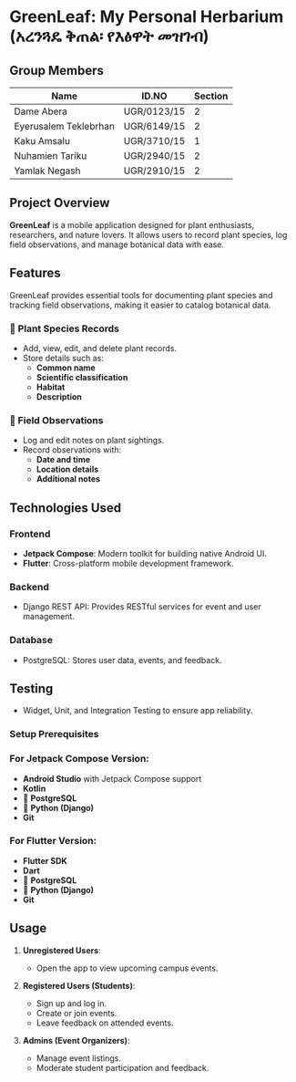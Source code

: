# GreenLeaf: My Personal Herbarium (አረንጓዴ ቅጠል፡ የእፅዋት መዝገብ)

## Group Members

| Name                  | ID.NO       | Section |
| --------------------- | ----------- | ------- |
| Dame Abera            | UGR/0123/15 | 2       |
| Eyerusalem Teklebrhan | UGR/6149/15 | 2       |
| Kaku Amsalu           | UGR/3710/15 | 1       |
| Nuhamien Tariku       | UGR/2940/15 | 2       |
| Yamlak Negash         | UGR/2910/15 | 2       |

## **Project Overview**  
**GreenLeaf** is a mobile application designed for plant enthusiasts, researchers, and nature lovers. It allows users to record plant species, log field observations, and manage botanical data with ease.

## Features

GreenLeaf provides essential tools for documenting plant species and tracking field observations, making it easier to catalog botanical data.

### 🌿 Plant Species Records

- Add, view, edit, and delete plant records.
- Store details such as:
  - **Common name**
  - **Scientific classification**
  - **Habitat**
  - **Description**

### 📌 Field Observations

- Log and edit notes on plant sightings.
- Record observations with:
  - **Date and time**
  - **Location details**
  - **Additional notes**

## **Technologies Used**  

### **Frontend**  
- **Jetpack Compose**: Modern toolkit for building native Android UI.  
-  **Flutter**: Cross-platform mobile development framework.  

### **Backend**  
- Django REST API: Provides RESTful services for event and user management.  

### **Database**  
- PostgreSQL: Stores user data, events, and feedback.  

## **Testing**  
- Widget, Unit, and Integration Testing to ensure app reliability.  

### **Setup Prerequisites**  

### For Jetpack Compose Version:
-  **Android Studio** with Jetpack Compose support  
-  **Kotlin**  
- 🐘 **PostgreSQL**  
- 🐍 **Python (Django)**  
-  **Git**  

### For Flutter Version:
-  **Flutter SDK**  
-  **Dart**  
- 🐘 **PostgreSQL**  
- 🐍 **Python (Django)**  
-  **Git**  

## **Usage**  

1. **Unregistered Users**:  
   - Open the app to view upcoming campus events.  

2. **Registered Users (Students)**:  
   - Sign up and log in.  
   - Create or join events.  
   - Leave feedback on attended events.  

3. **Admins (Event Organizers)**:  
   - Manage event listings.  
   - Moderate student participation and feedback.  
